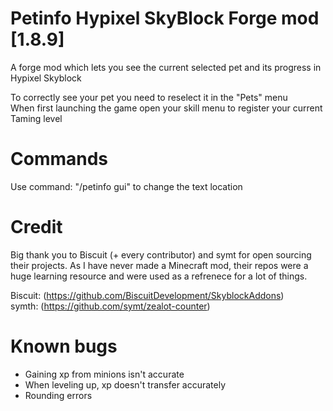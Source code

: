 # Petinfo Hypixel SkyBlock Forge mod [1.8.9]
A forge mod which lets you see the current selected pet and its progress in Hypixel Skyblock

To correctly see your pet you need to reselect it in the "Pets" menu  
When first launching the game open your skill menu to register your current Taming level

# Commands
Use command: "/petinfo gui" to change the text location  

# Credit
Big thank you to Biscuit (+ every contributor) and symt for open sourcing their projects.
As I have never made a Minecraft mod, their repos were a huge learning resource and were used as a refrenece for a lot of things.

Biscuit: (https://github.com/BiscuitDevelopment/SkyblockAddons)  
symth: (https://github.com/symt/zealot-counter)

# Known bugs 
* Gaining xp from minions isn't accurate
* When leveling up, xp doesn't transfer accurately
* Rounding errors
